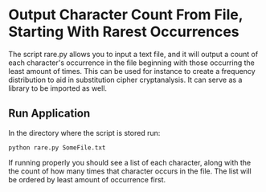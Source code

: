 # Output Character Count From File, Starting With Rarest Occurrences

The script rare.py allows you to input a text file, and it will output a count of each character's occurrence in the file beginning with those occurring the least amount of times.  This can be used for instance to create a frequency distribution to aid in substitution cipher cryptanalysis.  It can serve as a library to be imported as well.  

## Run Application

In the directory where the script is stored run:

```
python rare.py SomeFile.txt
```

If running properly you should see a list of each character, along with the the count of how many times that character occurs in the file. The list will be ordered by least amount of occurrence first.
